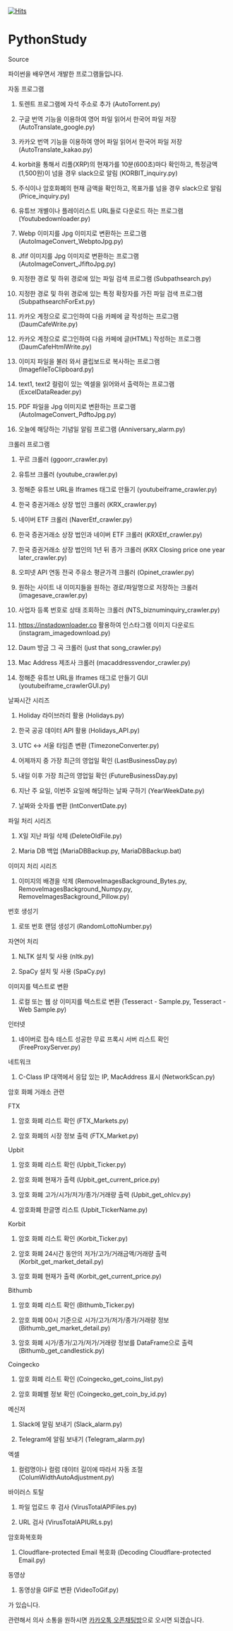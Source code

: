 [![Hits](https://hits.seeyoufarm.com/api/count/incr/badge.svg?url=https%3A%2F%2Fgithub.com%2FWonSeokChoi-Unicorn%2FPythonStudy&count_bg=%2379C83D&title_bg=%23555555&icon=&icon_color=%23E7E7E7&title=hits&edge_flat=false)](https://hits.seeyoufarm.com)
# PythonStudy
Source

파이썬을 배우면서 개발한 프로그램들입니다.

자동 프로그램

1. 토렌트 프로그램에 자석 주소로 추가 (AutoTorrent.py)

2. 구글 번역 기능을 이용하여 영어 파일 읽어서 한국어 파일 저장 (AutoTranslate_google.py)

3. 카카오 번역 기능을 이용하여 영어 파일 읽어서 한국어 파일 저장 (AutoTranslate_kakao.py)

4. korbit을 통해서 리플(XRP)의 현재가를 10분(600초)마다 확인하고, 특정금액(1,500원)이 넘을 경우 slack으로 알림 (KORBIT_inquiry.py)

5. 주식이나 암호화폐의 현재 금액을 확인하고, 목표가를 넘을 경우 slack으로 알림 (Price_inquiry.py)

6. 유튜브 개별이나 플레이리스트 URL들로 다운로드 하는 프로그램 (Youtubedownloader.py)

7. Webp 이미지를 Jpg 이미지로 변환하는 프로그램 (AutoImageConvert_WebptoJpg.py) 

8. Jfif 이미지를 Jpg 이미지로 변환하는 프로그램 (AutoImageConvert_JfiftoJpg.py)

9. 지정한 경로 및 하위 경로에 있는 파일 검색 프로그램 (Subpathsearch.py)

10. 지정한 경로 및 하위 경로에 있는 특정 확장자를 가진 파일 검색 프로그램 (SubpathsearchForExt.py)

11. 카카오 계정으로 로그인하여 다음 카페에 글 작성하는 프로그램 (DaumCafeWrite.py)

12. 카카오 계정으로 로그인하여 다음 카페에 글(HTML) 작성하는 프로그램 (DaumCafeHtmlWrite.py)

13. 이미지 파일을 불러 와서 클립보드로 복사하는 프로그램 (ImagefileToClipboard.py)

14. text1, text2 컬럼이 있는 엑셀을 읽어와서 출력하는 프로그램 (ExcelDataReader.py)

15. PDF 파일을 Jpg 이미지로 변환하는 프로그램 (AutoImageConvert_PdftoJpg.py)

16. 오늘에 해당하는 기념일 알림 프로그램 (Anniversary_alarm.py)


크롤러 프로그램

1. 꾸르 크롤러 (ggoorr_crawler.py)

2. 유튜브 크롤러 (youtube_crawler.py)

3. 정해준 유튜브 URL을 Iframes 태그로 만들기 (youtubeiframe_crawler.py)

4. 한국 증권거래소 상장 법인 크롤러 (KRX_crawler.py)

5. 네이버 ETF 크롤러 (NaverEtf_crawler.py)

6. 한국 증권거래소 상장 법인과 네이버 ETF 크롤러 (KRXEtf_crawler.py)

7. 한국 증권거래소 상장 법인의 1년 뒤 종가 크롤러 (KRX Closing price one year later_crawler.py)

8. 오피넷 API 연동 전국 주유소 평균가격 크롤러 (Opinet_crawler.py)

9. 원하는 사이트 내 이미지들을 원하는 경로/파일명으로 저장하는 크롤러 (imagesave_crawler.py)

10. 사업자 등록 번호로 상태 조회하는 크롤러 (NTS_biznuminquiry_crawler.py)

11. https://instadownloader.co 활용하여 인스타그램 이미지 다운로드 (instagram_imagedownload.py)

12. Daum 방금 그 곡 크롤러 (just that song_crawler.py)

13. Mac Address 제조사 크롤러 (macaddressvendor_crawler.py)

14. 정해준 유튜브 URL을 Iframes 태그로 만들기 GUI (youtubeiframe_crawlerGUI.py)


날짜시간 시리즈

1. Holiday 라이브러리 활용 (Holidays.py)

2. 한국 공공 데이터 API 활용 (Holidays_API.py)

3. UTC <-> 서울 타임존 변환 (TimezoneConverter.py)

4. 어제까지 중 가장 최근의 영업일 확인 (LastBusinessDay.py)

5. 내일 이후 가장 최근의 영업일 확인 (FutureBusinessDay.py)

6. 지난 주 요일, 이번주 요일에 해당하는 날짜 구하기 (YearWeekDate.py)

7. 날짜와 숫자를 변환 (IntConvertDate.py)


파일 처리 시리즈

1. X일 지난 파일 삭제 (DeleteOldFile.py)

2. Maria DB 백업 (MariaDBBackup.py, MariaDBBackup.bat)


이미지 처리 시리즈

1. 이미지의 배경을 삭제 (RemoveImagesBackground_Bytes.py, RemoveImagesBackground_Numpy.py, RemoveImagesBackground_Pillow.py)


번호 생성기

1. 로또 번호 랜덤 생성기 (RandomLottoNumber.py)


자연어 처리

1. NLTK 설치 및 사용 (nltk.py)

2. SpaCy 설치 및 사용 (SpaCy.py)


이미지를 텍스트로 변환

1. 로컬 또는 웹 상 이미지를 텍스트로 변환 (Tesseract - Sample.py, Tesseract - Web Sample.py)


인터넷

1. 네이버로 접속 테스트 성공한 무료 프록시 서버 리스트 확인 (FreeProxyServer.py)


네트워크

1. C-Class IP 대역에서 응답 있는 IP, MacAddress 표시 (NetworkScan.py)


암호 화폐 거래소 관련

FTX

1. 암호 화폐 리스트 확인 (FTX_Markets.py)

2. 암호 화폐의 시장 정보 출력 (FTX_Market.py)

Upbit

1. 암호 화폐 리스트 확인 (Upbit_Ticker.py)

2. 암호 화폐 현재가 출력 (Upbit_get_current_price.py)

3. 암호 화폐 고가/시가/저가/종가/거래량 출력 (Upbit_get_ohlcv.py)

4. 암호화폐 한글명 리스트 (Upbit_TickerName.py)

Korbit

1. 암호 화폐 리스트 확인 (Korbit_Ticker.py)

2. 암호 화폐 24시간 동안의 저가/고가/거래금액/거래량 출력 (Korbit_get_market_detail.py)

3. 암호 화폐 현재가 출력 (Korbit_get_current_price.py)

Bithumb

1. 암호 화폐 리스트 확인 (Bithumb_Ticker.py)

2. 암호 화폐 00시 기준으로 시가/고가/저가/종가/거래량 정보 (Bithumb_get_market_detail.py)

3. 암호 화폐 시가/종가/고가/저가/거래량 정보를 DataFrame으로 출력 (Bithumb_get_candlestick.py)

Coingecko

1. 암호 화폐 리스트 확인 (Coingecko_get_coins_list.py)

2. 암호 화폐별 정보 확인 (Coingecko_get_coin_by_id.py)


메신저

1. Slack에 알림 보내기 (Slack_alarm.py)

2. Telegram에 알림 보내기 (Telegram_alarm.py)


엑셀

1. 컬럼명이나 컬럼 데이터 길이에 따라서 자동 조절 (ColumWidthAutoAdjustment.py)


바이러스 토탈

1. 파일 업로드 후 검사 (VirusTotalAPIFiles.py)

2. URL 검사 (VirusTotalAPIURLs.py)


암호화복호화

1. Cloudflare-protected Email 복호화 (Decoding Cloudflare-protected Email.py)


동영상

1. 동영상을 GIF로 변환 (VideoToGif.py)

가 있습니다.


관련해서 의사 소통을 원하시면 <a target=_blank href="https://open.kakao.com/o/g6F0DYfe">카카오톡 오픈채팅방</a>으로 오시면 되겠습니다.